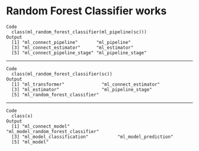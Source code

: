 # Random Forest Classifier works

    Code
      class(ml_random_forest_classifier(ml_pipeline(sc)))
    Output
      [1] "ml_connect_pipeline"       "ml_pipeline"              
      [3] "ml_connect_estimator"      "ml_estimator"             
      [5] "ml_connect_pipeline_stage" "ml_pipeline_stage"        

---

    Code
      class(ml_random_forest_classifier(sc))
    Output
      [1] "ml_transformer"              "ml_connect_estimator"       
      [3] "ml_estimator"                "ml_pipeline_stage"          
      [5] "ml_random_forest_classifier"

---

    Code
      class(x)
    Output
      [1] "ml_connect_model"                  "ml_model_random_forest_classifier"
      [3] "ml_model_classification"           "ml_model_prediction"              
      [5] "ml_model"                         

